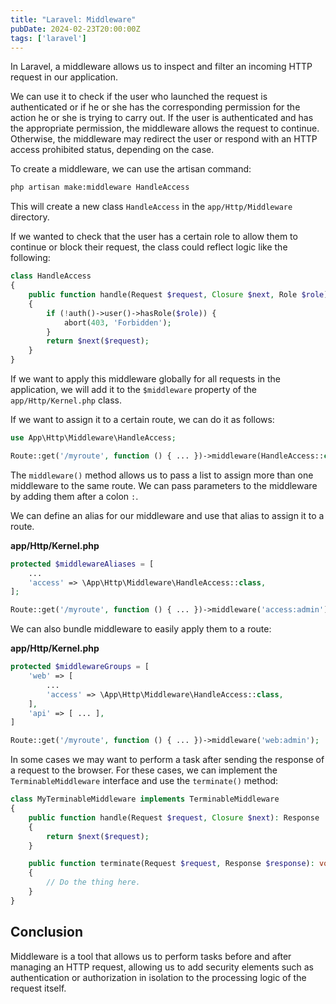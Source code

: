 ```yaml
---
title: "Laravel: Middleware"
pubDate: 2024-02-23T20:00:00Z
tags: ['laravel']
---
```

In Laravel, a middleware allows us to inspect and filter an incoming HTTP request in our application.

We can use it to check if the user who launched the request is authenticated or if he or she has the corresponding permission for the action he or she is trying to carry out. If the user is authenticated and has the appropriate permission, the middleware allows the request to continue. Otherwise, the middleware may redirect the user or respond with an HTTP access prohibited status, depending on the case.

To create a middleware, we can use the artisan command:
```bash
php artisan make:middleware HandleAccess
```

This will create a new class `HandleAccess` in the `app/Http/Middleware` directory.

If we wanted to check that the user has a certain role to allow them to continue or block their request, the class could reflect logic like the following:

```php
class HandleAccess
{
    public function handle(Request $request, Closure $next, Role $role): Response
    {
        if (!auth()->user()->hasRole($role)) {
            abort(403, 'Forbidden');
        }
        return $next($request);
    }
}
```

If we want to apply this middleware globally for all requests in the application, we will add it to the `$middleware` property of the `app/Http/Kernel.php` class.

If we want to assign it to a certain route, we can do it as follows:
```php
use App\Http\Middleware\HandleAccess;

Route::get('/myroute', function () { ... })->middleware(HandleAccess::class . ':admin');
```
The `middleware()` method allows us to pass a list to assign more than one middleware to the same route.
We can pass parameters to the middleware by adding them after a colon `:`.

We can define an alias for our middleware and use that alias to assign it to a route.

**app/Http/Kernel.php**
```php
protected $middlewareAliases = [
    ...
    'access' => \App\Http\Middleware\HandleAccess::class,
];
```
```php
Route::get('/myroute', function () { ... })->middleware('access:admin');
```

We can also bundle middleware to easily apply them to a route:

**app/Http/Kernel.php**
```php
protected $middlewareGroups = [
    'web' => [
        ...
        'access' => \App\Http\Middleware\HandleAccess::class,
    ],
    'api' => [ ... ],
]
```
```php
Route::get('/myroute', function () { ... })->middleware('web:admin');
```

In some cases we may want to perform a task after sending the response of a request to the browser. For these cases, we can implement the `TerminableMiddleware` interface and use the `terminate()` method:
```php
class MyTerminableMiddleware implements TerminableMiddleware
{
    public function handle(Request $request, Closure $next): Response
    {
        return $next($request);
    }

    public function terminate(Request $request, Response $response): void
    {
        // Do the thing here.
    }
}
```

## Conclusion
Middleware is a tool that allows us to perform tasks before and after managing an HTTP request, allowing us to add security elements such as authentication or authorization in isolation to the processing logic of the request itself.